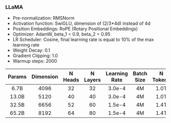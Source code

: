 ### LLaMA

- Pre-normalization: RMSNorm
- Activation function: SwiGLU, dimension of (2/3*4d) instead of 4d
- Position Embeddings: RoPE (Rotary Positional Embeddings)
- Optimizer: AdamW, beta_1 = 0.9, beta_2 = 0.95
- LR Scheduler: Cosine, final learning rate is equal to 10% of the max learning rate
- Weight Decay: 0.1
- Gradient Clipping: 1.0
- Warmup steps: 2000


|   Params   | Dimension | N Heads | N Layers | Learning Rate | Batch Size | N Tokens |
|:----------:|:---------:|:-------:|:--------:|:-------------:|:----------:|:--------:|
|   6.7B    |   4096    |   32    |    32    |     3.0e-4    |     4M     |   1.0T   |
|   13.0B   |   5120    |   40    |    40    |     3.0e-4    |     4M     |   1.0T   |
|   32.5B   |   6656    |   52    |    60    |     1.5e-4    |     4M     |   1.4T   |
|   65.2B   |   8192    |   64    |    80    |     1.5e-4    |     4M     |   1.4T   |

